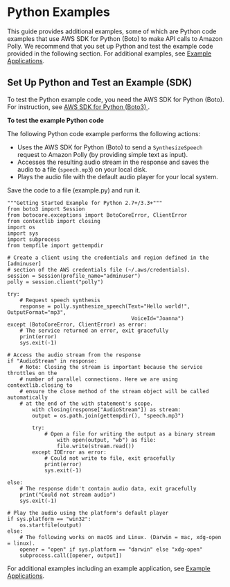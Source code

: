 # Python Examples<a name="get-started-what-next"></a>

This guide provides additional examples, some of which are Python code examples that use AWS SDK for Python \(Boto\) to make API calls to Amazon Polly\. We recommend that you set up Python and test the example code provided in the following section\. For additional examples, see [Example Applications](examples-for-using-polly.md)\.

## Set Up Python and Test an Example \(SDK\)<a name="get-started-setup-python"></a>

To test the Python example code, you need the AWS SDK for Python \(Boto\)\. For instruction, see [AWS SDK for Python \(Boto3\) ](https://aws.amazon.com/sdk-for-python/)\.

**To test the example Python code**

The following Python code example performs the following actions:
+ Uses the AWS SDK for Python \(Boto\) to send a `SynthesizeSpeech` request to Amazon Polly \(by providing simple text as input\)\. 
+ Accesses the resulting audio stream in the response and saves the audio to a file \(`speech.mp3`\) on your local disk\.
+ Plays the audio file with the default audio player for your local system\.

Save the code to a file \(example\.py\) and run it\.

```
"""Getting Started Example for Python 2.7+/3.3+"""
from boto3 import Session
from botocore.exceptions import BotoCoreError, ClientError
from contextlib import closing
import os
import sys
import subprocess
from tempfile import gettempdir

# Create a client using the credentials and region defined in the [adminuser]
# section of the AWS credentials file (~/.aws/credentials).
session = Session(profile_name="adminuser")
polly = session.client("polly")

try:
    # Request speech synthesis
    response = polly.synthesize_speech(Text="Hello world!", OutputFormat="mp3",
                                        VoiceId="Joanna")
except (BotoCoreError, ClientError) as error:
    # The service returned an error, exit gracefully
    print(error)
    sys.exit(-1)

# Access the audio stream from the response
if "AudioStream" in response:
    # Note: Closing the stream is important because the service throttles on the
    # number of parallel connections. Here we are using contextlib.closing to
    # ensure the close method of the stream object will be called automatically
    # at the end of the with statement's scope.
        with closing(response["AudioStream"]) as stream:
        output = os.path.join(gettempdir(), "speech.mp3")

        try:
            # Open a file for writing the output as a binary stream
                with open(output, "wb") as file:
                file.write(stream.read())
        except IOError as error:
            # Could not write to file, exit gracefully
            print(error)
            sys.exit(-1)

else:
    # The response didn't contain audio data, exit gracefully
    print("Could not stream audio")
    sys.exit(-1)

# Play the audio using the platform's default player
if sys.platform == "win32":
    os.startfile(output)
else:
    # The following works on macOS and Linux. (Darwin = mac, xdg-open = linux).
    opener = "open" if sys.platform == "darwin" else "xdg-open"
    subprocess.call([opener, output])
```

For additional examples including an example application, see [Example Applications](examples-for-using-polly.md)\.